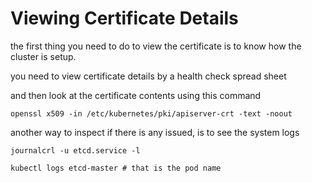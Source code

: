 # Viewing Certificate Details

the first thing you need to do to view the certificate is to know how the cluster is setup.

you need to view certificate details by a health check spread sheet

and then look at the certificate contents using this command

`openssl x509 -in /etc/kubernetes/pki/apiserver-crt -text -noout`

another way to inspect if there is any issued, is to see the system logs 

`journalcrl -u etcd.service -l`

`kubectl logs etcd-master # that is the pod name`